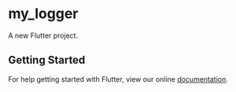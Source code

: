 # my_logger

A new Flutter project.

## Getting Started

For help getting started with Flutter, view our online
[documentation](https://flutter.io/).
